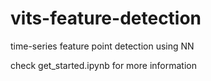 # vits-feature-detection
time-series feature point detection using NN

check get_started.ipynb for more information
